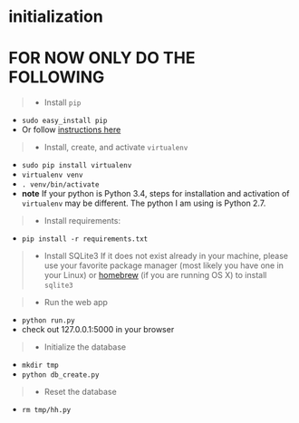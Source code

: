 # 

# initialization


# FOR NOW ONLY DO THE FOLLOWING

>- Install `pip`
  + `sudo easy_install pip`
  + Or follow [instructions here](https://pip.pypa.io/en/latest/installing.html)
>- Install, create, and activate `virtualenv`
  + `sudo pip install virtualenv`
  + `virtualenv venv`
  + `. venv/bin/activate`
  + **note** If your python is Python 3.4, steps for installation and activation
of `virtualenv` may be different. The python I am using is Python 2.7.
>- Install requirements:
  + `pip install -r requirements.txt`
>- Install SQLite3
  If it does not exist already in your machine, please use your favorite package
manager (most likely you have one in your Linux) or [homebrew](brew.sh) (if you
are running OS X) to install `sqlite3`

>- Run the web app
 + `python run.py`
 + check out 127.0.0.1:5000 in your browser


>- Initialize the database 

 + `mkdir tmp`
 + `python db_create.py` 


>- Reset the database
 + `rm tmp/hh.py`


